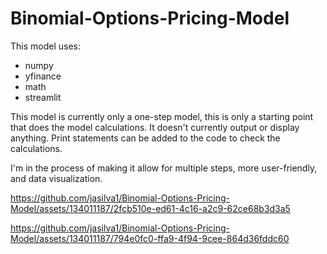 # Binomial-Options-Pricing-Model


This model uses:
- numpy
- yfinance
- math
- streamlit

This model is currently only a one-step model, this is only a starting point that does the model calculations. It doesn't currently output or display anything. Print statements can be added to the code to check the calculations.

I'm in the process of making it allow for multiple steps, more user-friendly, and data visualization.



https://github.com/jasilva1/Binomial-Options-Pricing-Model/assets/134011187/2fcb510e-ed61-4c16-a2c9-62ce68b3d3a5



https://github.com/jasilva1/Binomial-Options-Pricing-Model/assets/134011187/794e0fc0-ffa9-4f94-9cee-864d36fddc60

